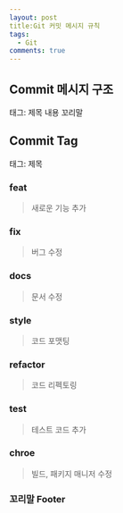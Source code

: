 ```yaml
---
layout: post
title:Git 커밋 메시지 규칙
tags:
  - Git
comments: true
---
```


## Commit 메시지 구조

태그: 제목
내용
꼬리말

## Commit Tag

태그: 제목

### feat

> 새로운 기능 추가

### fix

> 버그 수정

### docs

> 문서 수정

### style

> 코드 포맷팅

### refactor

> 코드 리펙토링

### test

> 테스트 코드 추가

### chroe

> 빌드, 패키지 매니저 수정

### 꼬리말 Footer
